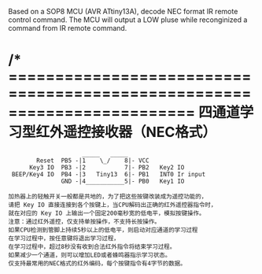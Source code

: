 Based on a SOP8 MCU (AVR ATtiny13A), decode NEC format IR remote control command. The MCU will output a LOW pluse while reconginized a command from IR remote command. 


/* ========================================================================
                四通道学习型红外遥控接收器（NEC格式）
   ========================================================================
                         _____   _____
            Reset  PB5 -|1    \_/    8|- VCC
          Key3 IO  PB3 -|2           7|- PB2   Key2 IO
     BEEP/Key4 IO  PB4 -|3   Tiny13  6|- PB1   INT0 Ir input
                   GND -|4___________5|- PB0   Key1 IO

    加热器上的轻触开关一般都是共地的，为了把这些按键改装成为遥控功能的，
    请把 Key IO 直接连接到各个按键上，当CPU解码出正确的红外遥控器指令时，
    就在对应的 Key IO 上输出一个固定200毫秒宽的低电平，模拟按键操作。
    注意：通过红外遥控，仅支持单按操作，不支持长按操作。
    如果CPU检测到管脚上持续5秒以上的低电平，则启动对应通道的学习过程
    在学习过程中，按任意键将退出学习过程，
    在学习过程中，超过8秒没有收到合法红外指令将结束学习过程。
    如果减少一个通道，则可以增加LED或者蜂鸣器指示学习状态。
    仅支持最常用的NEC格式的红外编码，每个按键指令有4字节的数据。
    
